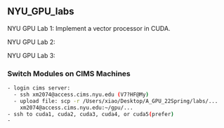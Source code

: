 ## NYU_GPU_labs


NYU GPU Lab 1: Implement a vector processor in CUDA.


NYU GPU Lab 2:


NYU GPU Lab 3:


### Switch Modules on CIMS Machines
```bash
- login cims server:
  - ssh xm2074@access.cims.nyu.edu (V7?HF@My)
  - upload file: scp -r /Users/xiao/Desktop/A_GPU_22Spring/labs/...
    xm2074@access.cims.nyu.edu:~/gpu/...
- ssh to cuda1, cuda2, cuda3, cuda4, or cuda5(prefer)
- 
```